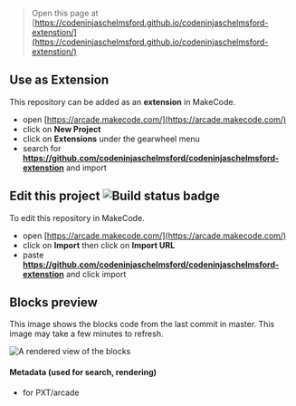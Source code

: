  


> Open this page at [https://codeninjaschelmsford.github.io/codeninjaschelmsford-extenstion/](https://codeninjaschelmsford.github.io/codeninjaschelmsford-extenstion/)

## Use as Extension

This repository can be added as an **extension** in MakeCode.

* open [https://arcade.makecode.com/](https://arcade.makecode.com/)
* click on **New Project**
* click on **Extensions** under the gearwheel menu
* search for **https://github.com/codeninjaschelmsford/codeninjaschelmsford-extenstion** and import

## Edit this project ![Build status badge](https://github.com/codeninjaschelmsford/codeninjaschelmsford-extenstion/workflows/MakeCode/badge.svg)

To edit this repository in MakeCode.

* open [https://arcade.makecode.com/](https://arcade.makecode.com/)
* click on **Import** then click on **Import URL**
* paste **https://github.com/codeninjaschelmsford/codeninjaschelmsford-extenstion** and click import

## Blocks preview

This image shows the blocks code from the last commit in master.
This image may take a few minutes to refresh.

![A rendered view of the blocks](https://github.com/codeninjaschelmsford/codeninjaschelmsford-extenstion/raw/master/.github/makecode/blocks.png)

#### Metadata (used for search, rendering)

* for PXT/arcade
<script src="https://makecode.com/gh-pages-embed.js"></script><script>makeCodeRender("{{ site.makecode.home_url }}", "{{ site.github.owner_name }}/{{ site.github.repository_name }}");</script>
